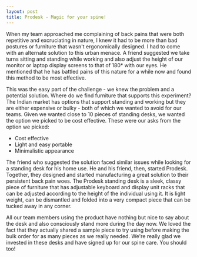 ```yaml
---
layout: post
title: Prodesk - Magic for your spine!
---
```


When my team approached me complaining of back pains that were both repetitive and excruciating in nature, I knew it had to be more than bad postures or furniture that wasn't ergonomically designed. I had to come with an alternate solution to this urban menace. A friend suggested we take turns sitting and standing while working and also adjust the height of our monitor or laptop display screens to that of 180* with our eyes. He mentioned that he has battled pains of this nature for a while now and found this method to be most effective.

This was the easy part of the challenge - we knew the problem and a potential solution. Where do we find furniture that supports this experiment? The Indian market has options that support standing and working but they are either expensive or bulky - both of which we wanted to avoid for our teams. Given we wanted close to 10 pieces of standing desks, we wanted the option we picked to be cost effective. These were our asks from the option we picked:

  - Cost effective
  - Light and easy portable
  - Minimalistic appearance


The friend who suggested the solution faced similar issues while looking for a standing desk for his home use. He and his friend, then, started Prodesk. Together, they designed and started manufacturing a great solution to their persistent back pain woes. The Prodesk standing desk is a sleek, classy piece of furniture that has adjustable keyboard and display unit racks that can be adjusted according to the height of the individual using it. It is light weight, can be dismantled and folded into a very compact piece that can be tucked away in any corner.

All our team members using the product have nothing but nice to say about the desk and also consciously stand more during the day now. We loved the fact that they actually shared a sample piece to try using before making the bulk order for as many pieces as we really needed. We're really glad we invested in these desks and have signed up for our spine care. You should too!
